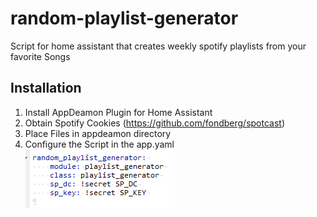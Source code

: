# random-playlist-generator

Script for home assistant that creates weekly spotify playlists from your favorite Songs

## Installation 

1. Install AppDeamon Plugin for Home Assistant
2. Obtain Spotify Cookies (https://github.com/fondberg/spotcast)
3. Place Files in appdeamon directory
4. Configure the Script in the app.yaml
![app.yaml config](https://raw.githubusercontent.com/Ralfons-06/random-playlist-generator/master/images/yaml-config.png)
